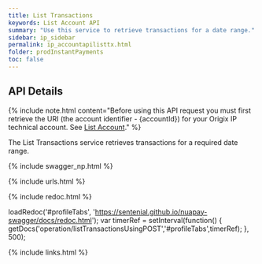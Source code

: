 ```yaml
---
title: List Transactions
keywords: List Account API
summary: "Use this service to retrieve transactions for a date range."
sidebar: ip_sidebar
permalink: ip_accountapilisttx.html
folder: prodInstantPayments
toc: false
---
```


## API Details

{% include note.html content="Before using this API request you must first retrieve the URI (the account identifier - {accountId}) for your Origix IP technical account. See [List Account](ip_accountapilist.html)." %}

 The List Transactions service retrieves transactions for a required date range.


{% include swagger_np.html %}

{% include urls.html %}


<ul id="profileTabs" class="nav nav-tabs">


</ul>

{% include redoc.html %}

loadRedoc('#profileTabs', 'https://sentenial.github.io/nuapay-swagger/docs/redoc.html');
var timerRef = setInterval(function() { getDocs('operation/listTransactionsUsingPOST','#profileTabs',timerRef); }, 500);


</script>


<div id="mydiv"></div>
</div>
</div>

{% include links.html %}
